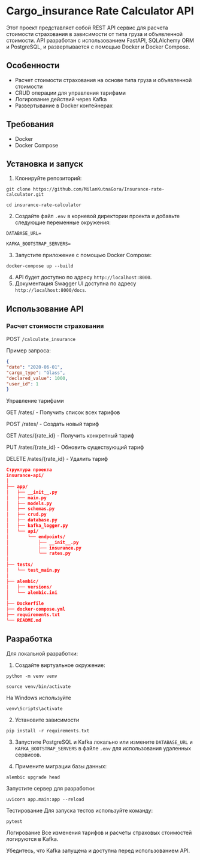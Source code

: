 # Cargo_insurance Rate Calculator API

Этот проект представляет собой REST API сервис для расчета стоимости страхования в зависимости от типа груза и объявленной стоимости. API разработан с использованием FastAPI, SQLAlchemy ORM и PostgreSQL, и развертывается с помощью Docker и Docker Compose.

## Особенности

- Расчет стоимости страхования на основе типа груза и объявленной стоимости
- CRUD операции для управления тарифами
- Логирование действий через Kafka
- Развертывание в Docker контейнерах

## Требования

- Docker
- Docker Compose

## Установка и запуск

1. Клонируйте репозиторий:

`git clone https://github.com/MilanKutnaGora/Insurance-rate-calculator.git`

`cd insurance-rate-calculator`

2. Создайте файл `.env` в корневой директории проекта и добавьте следующие переменные окружения:

`DATABASE_URL=`

`KAFKA_BOOTSTRAP_SERVERS=`

3. Запустите приложение с помощью Docker Compose:

`docker-compose up --build`

4. API будет доступно по адресу
`http://localhost:8000`. 
5. Документация Swagger UI доступна по адресу 
`http://localhost:8000/docs`.

## Использование API

### Расчет стоимости страхования

POST `/calculate_insurance`

Пример запроса:
```json
{
"date": "2020-06-01",
"cargo_type": "Glass",
"declared_value": 1000,
"user_id": 1
}
```
Управление тарифами

GET /rates/ - Получить список всех тарифов

POST /rates/ - Создать новый тариф

GET /rates/{rate_id} - Получить конкретный тариф

PUT /rates/{rate_id} - Обновить существующий тариф

DELETE /rates/{rate_id} - Удалить тариф

```json
Структура проекта
insurance-api/
│
├── app/
│   ├── __init__.py
│   ├── main.py
│   ├── models.py
│   ├── schemas.py
│   ├── crud.py
│   ├── database.py
│   ├── kafka_logger.py
│   └── api/
│       └── endpoints/
│           ├── __init__.py
│           ├── insurance.py
│           └── rates.py
│
├── tests/
│   └── test_main.py
│
├── alembic/
│   ├── versions/
│   └── alembic.ini
│
├── Dockerfile
├── docker-compose.yml
├── requirements.txt
└── README.md
```

## Разработка

Для локальной разработки:
1. Создайте виртуальное окружение:

`python -m venv venv`

`source venv/bin/activate`

На Windows используйте 

`venv\Scripts\activate`

2. Установите зависимости

`pip install -r requirements.txt`

3. Запустите PostgreSQL и Kafka локально или измените 
`DATABASE_URL` и `KAFKA_BOOTSTRAP_SERVERS` в файле `.env` для использования удаленных сервисов.

4. Примените миграции базы данных:

`alembic upgrade head`

Запустите сервер для разработки:

`uvicorn app.main:app --reload`

Тестирование
Для запуска тестов используйте команду:

`pytest`

Логирование
Все изменения тарифов и расчеты страховых стоимостей логируются в Kafka. 

Убедитесь, что Kafka запущена и доступна перед использованием API.